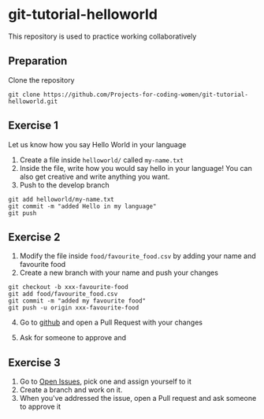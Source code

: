 # git-tutorial-helloworld

This repository is used to practice working collaboratively
## Preparation
Clone the repository

```
git clone https://github.com/Projects-for-coding-women/git-tutorial-helloworld.git
```

## Exercise 1 

Let us know how you say Hello World in your language

1. Create a file inside `helloworld/` called `my-name.txt` 
2. Inside the file, write how you would say hello in your language! You can also get creative and write anything you want.
3. Push to the develop branch

```
git add helloworld/my-name.txt
git commit -m "added Hello in my language"
git push
```


## Exercise 2


1. Modify the file inside `food/favourite_food.csv` by adding your name and favourite food
2. Create a new branch with your name and push your changes
```
git checkout -b xxx-favourite-food
git add food/favourite_food.csv
git commit -m "added my favourite food"
git push -u origin xxx-favourite-food
```
4. Go to [github](https://github.com/Projects-for-coding-women/git-tutorial-helloworld) and open a Pull Request with your changes

5. Ask for someone to approve and 

## Exercise 3

1. Go to [Open Issues](https://github.com/Projects-for-coding-women/git-tutorial-helloworld/issues), pick one and assign yourself to it
2. Create a branch and work on it.
3. When you've addressed the issue, open a Pull request and ask someone to approve it
